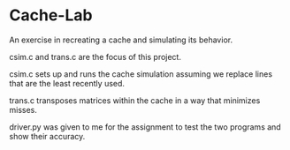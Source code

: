 # Cache-Lab
An exercise in recreating a cache and simulating its behavior.

csim.c and trans.c are the focus of this project.

csim.c sets up and runs the cache simulation assuming we replace lines that are the least recently used.

trans.c transposes matrices within the cache in a way that minimizes misses.

driver.py was given to me for the assignment to test the two programs and show their accuracy.

